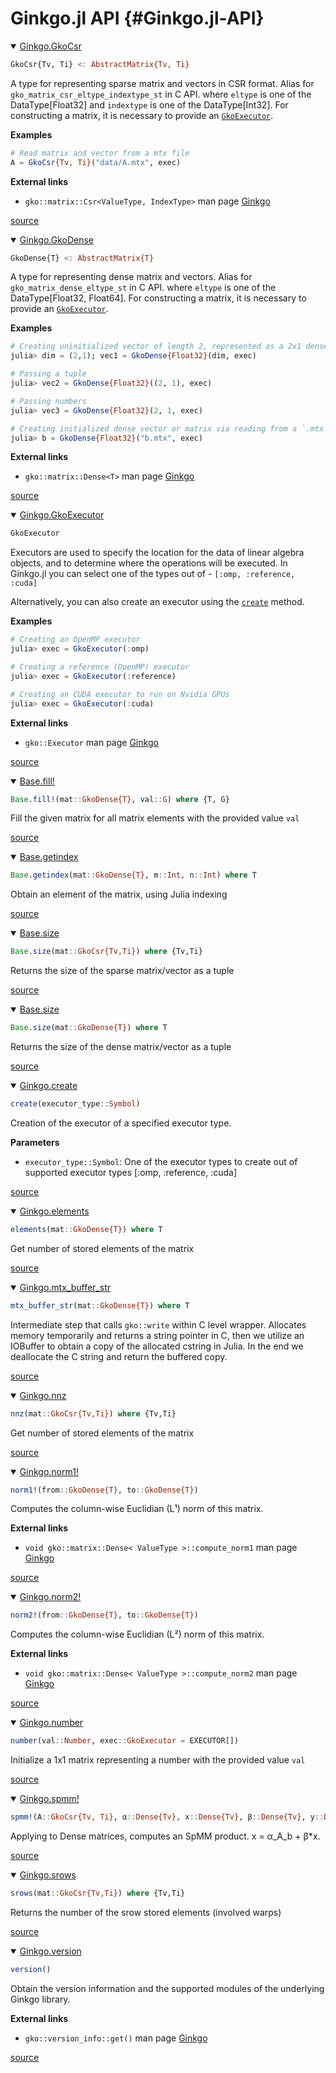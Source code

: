 
# Ginkgo.jl API {#Ginkgo.jl-API}


<details class='jldocstring custom-block' open>
<summary><a id='Ginkgo.GkoCsr' href='#Ginkgo.GkoCsr'><span class="jlbinding">Ginkgo.GkoCsr</span></a> <Badge type="info" class="jlObjectType jlType" text="Type" /></summary>



```julia
GkoCsr{Tv, Ti} <: AbstractMatrix{Tv, Ti}
```


A type for representing sparse matrix and vectors in CSR format. Alias for `gko_matrix_csr_eltype_indextype_st` in C API.     where `eltype` is one of the DataType[Float32] and `indextype` is one of the DataType[Int32].     For constructing a matrix, it is necessary to provide an [`GkoExecutor`](/reference/ginkgo-api#Ginkgo.GkoExecutor).

**Examples**

```julia
# Read matrix and vector from a mtx file
A = GkoCsr{Tv, Ti}("data/A.mtx", exec)
```


**External links**
- `gko::matrix::Csr<ValueType, IndexType>` man page [Ginkgo](https://ginkgo-project.github.io/ginkgo-generated-documentation/doc/master/classgko_1_1matrix_1_1Csr.html)
  


<Badge type="info" class="source-link" text="source"><a href="https://github.com/youwuyou/Ginkgo.jl/blob/4693b8dac466b65cfd1147a1943539e9db8c90a1/src/matrix/Csr.jl#L5-L20" target="_blank" rel="noreferrer">source</a></Badge>

</details>

<details class='jldocstring custom-block' open>
<summary><a id='Ginkgo.GkoDense' href='#Ginkgo.GkoDense'><span class="jlbinding">Ginkgo.GkoDense</span></a> <Badge type="info" class="jlObjectType jlType" text="Type" /></summary>



```julia
GkoDense{T} <: AbstractMatrix{T}
```


A type for representing dense matrix and vectors. Alias for `gko_matrix_dense_eltype_st` in C API.     where `eltype` is one of the DataType[Float32, Float64]. For constructing a matrix,      it is necessary to provide an [`GkoExecutor`](/reference/ginkgo-api#Ginkgo.GkoExecutor).

**Examples**

```julia
# Creating uninitialized vector of length 2, represented as a 2x1 dense matrix
julia> dim = (2,1); vec1 = GkoDense{Float32}(dim, exec)

# Passing a tuple
julia> vec2 = GkoDense{Float32}((2, 1), exec)

# Passing numbers
julia> vec3 = GkoDense{Float32}(2, 1, exec)

# Creating initialized dense vector or matrix via reading from a `.mtx` file
julia> b = GkoDense{Float32}("b.mtx", exec)

```


**External links**
- `gko::matrix::Dense<T>` man page [Ginkgo](https://ginkgo-project.github.io/ginkgo-generated-documentation/doc/master/classgko_1_1matrix_1_1Dense.html)
  


<Badge type="info" class="source-link" text="source"><a href="https://github.com/youwuyou/Ginkgo.jl/blob/4693b8dac466b65cfd1147a1943539e9db8c90a1/src/matrix/Dense.jl#L4-L29" target="_blank" rel="noreferrer">source</a></Badge>

</details>

<details class='jldocstring custom-block' open>
<summary><a id='Ginkgo.GkoExecutor' href='#Ginkgo.GkoExecutor'><span class="jlbinding">Ginkgo.GkoExecutor</span></a> <Badge type="info" class="jlObjectType jlType" text="Type" /></summary>



```julia
GkoExecutor
```


Executors are used to specify the location for the data of linear algebra objects, and to determine where the operations will be executed. In Ginkgo.jl you can select one of the types out of - `[:omp, :reference, :cuda]`

Alternatively, you can also create an executor using the [`create`](/reference/ginkgo-api#Ginkgo.create-Tuple{Symbol}) method.

**Examples**

```julia
# Creating an OpenMP executor
julia> exec = GkoExecutor(:omp)

# Creating a reference (OpenMP) executor
julia> exec = GkoExecutor(:reference)

# Creating an CUDA executor to run on Nvidia GPUs
julia> exec = GkoExecutor(:cuda)
```


**External links**
- `gko::Executor` man page [Ginkgo](https://ginkgo-project.github.io/ginkgo-generated-documentation/doc/master/classgko_1_1Executor.html)
  


<Badge type="info" class="source-link" text="source"><a href="https://github.com/youwuyou/Ginkgo.jl/blob/4693b8dac466b65cfd1147a1943539e9db8c90a1/src/base/Executor.jl#L4-L27" target="_blank" rel="noreferrer">source</a></Badge>

</details>

<details class='jldocstring custom-block' open>
<summary><a id='Base.fill!-Union{Tuple{G}, Tuple{T}, Tuple{GkoDense{T}, G}} where {T, G}' href='#Base.fill!-Union{Tuple{G}, Tuple{T}, Tuple{GkoDense{T}, G}} where {T, G}'><span class="jlbinding">Base.fill!</span></a> <Badge type="info" class="jlObjectType jlMethod" text="Method" /></summary>



```julia
Base.fill!(mat::GkoDense{T}, val::G) where {T, G}
```


Fill the given matrix for all matrix elements with the provided value `val`


<Badge type="info" class="source-link" text="source"><a href="https://github.com/youwuyou/Ginkgo.jl/blob/4693b8dac466b65cfd1147a1943539e9db8c90a1/src/matrix/Dense.jl#L102-L106" target="_blank" rel="noreferrer">source</a></Badge>

</details>

<details class='jldocstring custom-block' open>
<summary><a id='Base.getindex-Union{Tuple{T}, Tuple{GkoDense{T}, Integer, Integer}} where T' href='#Base.getindex-Union{Tuple{T}, Tuple{GkoDense{T}, Integer, Integer}} where T'><span class="jlbinding">Base.getindex</span></a> <Badge type="info" class="jlObjectType jlMethod" text="Method" /></summary>



```julia
Base.getindex(mat::GkoDense{T}, m::Int, n::Int) where T
```


Obtain an element of the matrix, using Julia indexing


<Badge type="info" class="source-link" text="source"><a href="https://github.com/youwuyou/Ginkgo.jl/blob/4693b8dac466b65cfd1147a1943539e9db8c90a1/src/matrix/Dense.jl#L75-L79" target="_blank" rel="noreferrer">source</a></Badge>

</details>

<details class='jldocstring custom-block' open>
<summary><a id='Base.size-Union{Tuple{GkoCsr{Tv, Ti}}, Tuple{Ti}, Tuple{Tv}} where {Tv, Ti}' href='#Base.size-Union{Tuple{GkoCsr{Tv, Ti}}, Tuple{Ti}, Tuple{Tv}} where {Tv, Ti}'><span class="jlbinding">Base.size</span></a> <Badge type="info" class="jlObjectType jlMethod" text="Method" /></summary>



```julia
Base.size(mat::GkoCsr{Tv,Ti}) where {Tv,Ti}
```


Returns the size of the sparse matrix/vector as a tuple


<Badge type="info" class="source-link" text="source"><a href="https://github.com/youwuyou/Ginkgo.jl/blob/4693b8dac466b65cfd1147a1943539e9db8c90a1/src/matrix/Csr.jl#L45-L49" target="_blank" rel="noreferrer">source</a></Badge>

</details>

<details class='jldocstring custom-block' open>
<summary><a id='Base.size-Union{Tuple{GkoDense{T}}, Tuple{T}} where T' href='#Base.size-Union{Tuple{GkoDense{T}}, Tuple{T}} where T'><span class="jlbinding">Base.size</span></a> <Badge type="info" class="jlObjectType jlMethod" text="Method" /></summary>



```julia
Base.size(mat::GkoDense{T}) where T
```


Returns the size of the dense matrix/vector as a tuple


<Badge type="info" class="source-link" text="source"><a href="https://github.com/youwuyou/Ginkgo.jl/blob/4693b8dac466b65cfd1147a1943539e9db8c90a1/src/matrix/Dense.jl#L114-L118" target="_blank" rel="noreferrer">source</a></Badge>

</details>

<details class='jldocstring custom-block' open>
<summary><a id='Ginkgo.create-Tuple{Symbol}' href='#Ginkgo.create-Tuple{Symbol}'><span class="jlbinding">Ginkgo.create</span></a> <Badge type="info" class="jlObjectType jlMethod" text="Method" /></summary>



```julia
create(executor_type::Symbol)
```


Creation of the executor of a specified executor type.

**Parameters**
- `executor_type::Symbol`: One of the executor types to create out of supported executor types [:omp, :reference, :cuda]
  


<Badge type="info" class="source-link" text="source"><a href="https://github.com/youwuyou/Ginkgo.jl/blob/4693b8dac466b65cfd1147a1943539e9db8c90a1/src/base/Executor.jl#L58-L65" target="_blank" rel="noreferrer">source</a></Badge>

</details>

<details class='jldocstring custom-block' open>
<summary><a id='Ginkgo.elements-Union{Tuple{GkoDense{T}}, Tuple{T}} where T' href='#Ginkgo.elements-Union{Tuple{GkoDense{T}}, Tuple{T}} where T'><span class="jlbinding">Ginkgo.elements</span></a> <Badge type="info" class="jlObjectType jlMethod" text="Method" /></summary>



```julia
elements(mat::GkoDense{T}) where T
```


Get number of stored elements of the matrix


<Badge type="info" class="source-link" text="source"><a href="https://github.com/youwuyou/Ginkgo.jl/blob/4693b8dac466b65cfd1147a1943539e9db8c90a1/src/matrix/Dense.jl#L125-L129" target="_blank" rel="noreferrer">source</a></Badge>

</details>

<details class='jldocstring custom-block' open>
<summary><a id='Ginkgo.mtx_buffer_str-Union{Tuple{GkoDense{T}}, Tuple{T}} where T' href='#Ginkgo.mtx_buffer_str-Union{Tuple{GkoDense{T}}, Tuple{T}} where T'><span class="jlbinding">Ginkgo.mtx_buffer_str</span></a> <Badge type="info" class="jlObjectType jlMethod" text="Method" /></summary>



```julia
mtx_buffer_str(mat::GkoDense{T}) where T
```


Intermediate step that calls `gko::write` within C level wrapper. Allocates memory temporarily and returns a string pointer in C, then we utilize an IOBuffer to obtain a copy of the allocated cstring in Julia. In the end we deallocate the C string and return the buffered copy.


<Badge type="info" class="source-link" text="source"><a href="https://github.com/youwuyou/Ginkgo.jl/blob/4693b8dac466b65cfd1147a1943539e9db8c90a1/src/matrix/Dense.jl#L164-L170" target="_blank" rel="noreferrer">source</a></Badge>

</details>

<details class='jldocstring custom-block' open>
<summary><a id='Ginkgo.nnz-Union{Tuple{GkoCsr{Tv, Ti}}, Tuple{Ti}, Tuple{Tv}} where {Tv, Ti}' href='#Ginkgo.nnz-Union{Tuple{GkoCsr{Tv, Ti}}, Tuple{Ti}, Tuple{Tv}} where {Tv, Ti}'><span class="jlbinding">Ginkgo.nnz</span></a> <Badge type="info" class="jlObjectType jlMethod" text="Method" /></summary>



```julia
nnz(mat::GkoCsr{Tv,Ti}) where {Tv,Ti}
```


Get number of stored elements of the matrix


<Badge type="info" class="source-link" text="source"><a href="https://github.com/youwuyou/Ginkgo.jl/blob/4693b8dac466b65cfd1147a1943539e9db8c90a1/src/matrix/Csr.jl#L56-L60" target="_blank" rel="noreferrer">source</a></Badge>

</details>

<details class='jldocstring custom-block' open>
<summary><a id='Ginkgo.norm1!-Union{Tuple{G}, Tuple{T}, Tuple{GkoDense{T}, GkoDense{G}}} where {T, G}' href='#Ginkgo.norm1!-Union{Tuple{G}, Tuple{T}, Tuple{GkoDense{T}, GkoDense{G}}} where {T, G}'><span class="jlbinding">Ginkgo.norm1!</span></a> <Badge type="info" class="jlObjectType jlMethod" text="Method" /></summary>



```julia
norm1!(from::GkoDense{T}, to::GkoDense{T})
```


Computes the column-wise Euclidian (L¹) norm of this matrix.

**External links**
- `void gko::matrix::Dense< ValueType >::compute_norm1` man page [Ginkgo](https://ginkgo-project.github.io/ginkgo-generated-documentation/doc/master/classgko_1_1matrix_1_1Dense.html#a11c59175fcc040d99afe3acb39cbcb3e.html)
  


<Badge type="info" class="source-link" text="source"><a href="https://github.com/youwuyou/Ginkgo.jl/blob/4693b8dac466b65cfd1147a1943539e9db8c90a1/src/matrix/Dense.jl#L137-L144" target="_blank" rel="noreferrer">source</a></Badge>

</details>

<details class='jldocstring custom-block' open>
<summary><a id='Ginkgo.norm2!-Union{Tuple{G}, Tuple{T}, Tuple{GkoDense{T}, GkoDense{G}}} where {T, G}' href='#Ginkgo.norm2!-Union{Tuple{G}, Tuple{T}, Tuple{GkoDense{T}, GkoDense{G}}} where {T, G}'><span class="jlbinding">Ginkgo.norm2!</span></a> <Badge type="info" class="jlObjectType jlMethod" text="Method" /></summary>



```julia
norm2!(from::GkoDense{T}, to::GkoDense{T})
```


Computes the column-wise Euclidian (L²) norm of this matrix.

**External links**
- `void gko::matrix::Dense< ValueType >::compute_norm2` man page [Ginkgo](https://ginkgo-project.github.io/ginkgo-generated-documentation/doc/master/classgko_1_1matrix_1_1Dense.html#a19b9e51fd9922bab9637e42ab7209b8c.html)
  


<Badge type="info" class="source-link" text="source"><a href="https://github.com/youwuyou/Ginkgo.jl/blob/4693b8dac466b65cfd1147a1943539e9db8c90a1/src/matrix/Dense.jl#L150-L157" target="_blank" rel="noreferrer">source</a></Badge>

</details>

<details class='jldocstring custom-block' open>
<summary><a id='Ginkgo.number' href='#Ginkgo.number'><span class="jlbinding">Ginkgo.number</span></a> <Badge type="info" class="jlObjectType jlFunction" text="Function" /></summary>



```julia
number(val::Number, exec::GkoExecutor = EXECUTOR[])
```


Initialize a 1x1 matrix representing a number with the provided value `val`


<Badge type="info" class="source-link" text="source"><a href="https://github.com/youwuyou/Ginkgo.jl/blob/4693b8dac466b65cfd1147a1943539e9db8c90a1/src/matrix/Dense.jl#L86-L90" target="_blank" rel="noreferrer">source</a></Badge>

</details>

<details class='jldocstring custom-block' open>
<summary><a id='Ginkgo.spmm!-Union{Tuple{Ti}, Tuple{Tv}, Tuple{GkoCsr{Tv, Ti}, Vararg{GkoDense{Tv}, 4}}} where {Tv, Ti}' href='#Ginkgo.spmm!-Union{Tuple{Ti}, Tuple{Tv}, Tuple{GkoCsr{Tv, Ti}, Vararg{GkoDense{Tv}, 4}}} where {Tv, Ti}'><span class="jlbinding">Ginkgo.spmm!</span></a> <Badge type="info" class="jlObjectType jlMethod" text="Method" /></summary>



```julia
spmm!(A::GkoCsr{Tv, Ti}, α::Dense{Tv}, x::Dense{Tv}, β::Dense{Tv}, y::Dense{Tv}) where {Tv, Ti}
```


Applying to Dense matrices, computes an SpMM product. x = α_A_b + β*x.


<Badge type="info" class="source-link" text="source"><a href="https://github.com/youwuyou/Ginkgo.jl/blob/4693b8dac466b65cfd1147a1943539e9db8c90a1/src/matrix/Csr.jl#L132-L136" target="_blank" rel="noreferrer">source</a></Badge>

</details>

<details class='jldocstring custom-block' open>
<summary><a id='Ginkgo.srows-Union{Tuple{GkoCsr{Tv, Ti}}, Tuple{Ti}, Tuple{Tv}} where {Tv, Ti}' href='#Ginkgo.srows-Union{Tuple{GkoCsr{Tv, Ti}}, Tuple{Ti}, Tuple{Tv}} where {Tv, Ti}'><span class="jlbinding">Ginkgo.srows</span></a> <Badge type="info" class="jlObjectType jlMethod" text="Method" /></summary>



```julia
srows(mat::GkoCsr{Tv,Ti}) where {Tv,Ti}
```


Returns the number of the srow stored elements (involved warps)


<Badge type="info" class="source-link" text="source"><a href="https://github.com/youwuyou/Ginkgo.jl/blob/4693b8dac466b65cfd1147a1943539e9db8c90a1/src/matrix/Csr.jl#L119-L123" target="_blank" rel="noreferrer">source</a></Badge>

</details>

<details class='jldocstring custom-block' open>
<summary><a id='Ginkgo.version-Tuple{}' href='#Ginkgo.version-Tuple{}'><span class="jlbinding">Ginkgo.version</span></a> <Badge type="info" class="jlObjectType jlMethod" text="Method" /></summary>



```julia
version()
```


Obtain the version information and the supported modules of the underlying Ginkgo library.

**External links**
- `gko::version_info::get()` man page [Ginkgo](https://ginkgo-project.github.io/ginkgo-generated-documentation/doc/master/classgko_1_1version__info.html)
  


<Badge type="info" class="source-link" text="source"><a href="https://github.com/youwuyou/Ginkgo.jl/blob/4693b8dac466b65cfd1147a1943539e9db8c90a1/src/Configurations.jl#L1-L8" target="_blank" rel="noreferrer">source</a></Badge>

</details>

